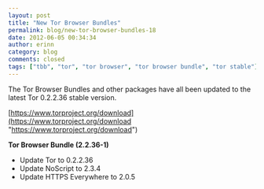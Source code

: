 ```yaml
---
layout: post
title: "New Tor Browser Bundles"
permalink: blog/new-tor-browser-bundles-18
date: 2012-06-05 00:34:34
author: erinn
category: blog
comments: closed
tags: ["tbb", "tor", "tor browser", "tor browser bundle", "tor stable"]
---
```


The Tor Browser Bundles and other packages have all been updated to the latest Tor 0.2.2.36 stable version.

[https://www.torproject.org/download](https://www.torproject.org/download "https://www.torproject.org/download")

**Tor Browser Bundle (2.2.36-1)**

-   Update Tor to 0.2.2.36
-   Update NoScript to 2.3.4
-   Update HTTPS Everywhere to 2.0.5

